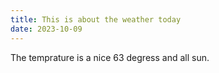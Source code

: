 ```yaml
---
title: This is about the weather today
date: 2023-10-09
---
```


The temprature is a nice 63 degress and all sun.
